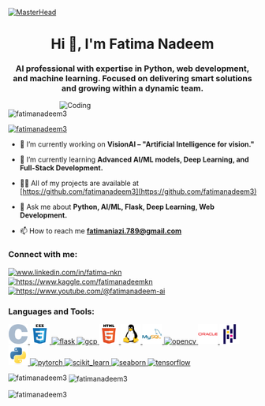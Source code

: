 [![MasterHead](https://static.vecteezy.com/system/resources/previews/023/451/220/non_2x/artificial-intelligence-line-blue-banner-ai-technology-horizontal-illustration-vector.jpg)](https://www.shutterstock.com/image-photo/artificial-intelligence-content-generator-man-600nw-2471042165.jpg)


<h1 align="center">Hi 👋, I'm Fatima Nadeem</h1>
<h3 align="center">AI professional with expertise in Python, web development, and machine learning. Focused on delivering smart solutions and growing within a dynamic team.</h3>

<img align="right" alt="Coding" width="400" src="https://media.giphy.com/media/L1R1tvI9svkIWwpVYr/giphy.gif">

<p align="left"> <img src="https://komarev.com/ghpvc/?username=fatimanadeem3&label=Profile%20views&color=0e75b6&style=flat" alt="fatimanadeem3" /> </p>

<p align="left"> <a href="https://github.com/ryo-ma/github-profile-trophy"><img src="https://github-profile-trophy.vercel.app/?username=fatimanadeem3" alt="fatimanadeem3" /></a> </p>

- 🔭 I’m currently working on **VisionAI – "Artificial Intelligence for vision."**

- 🌱 I’m currently learning **Advanced AI/ML models, Deep Learning, and Full-Stack Development.**

- 👨‍💻 All of my projects are available at [https://github.com/fatimanadeem3](https://github.com/fatimanadeem3)

- 💬 Ask me about **Python, AI/ML, Flask, Deep Learning, Web Development.**

- 📫 How to reach me **fatimaniazi.789@gmail.com**

<h3 align="left">Connect with me:</h3>
<p align="left">
<a href="https://linkedin.com/in/www.linkedin.com/in/fatima-nkn" target="blank"><img align="center" src="https://raw.githubusercontent.com/rahuldkjain/github-profile-readme-generator/master/src/images/icons/Social/linked-in-alt.svg" alt="www.linkedin.com/in/fatima-nkn" height="30" width="40" /></a>
<a href="https://kaggle.com/https://www.kaggle.com/fatimanadeemkn" target="blank"><img align="center" src="https://raw.githubusercontent.com/rahuldkjain/github-profile-readme-generator/master/src/images/icons/Social/kaggle.svg" alt="https://www.kaggle.com/fatimanadeemkn" height="30" width="40" /></a>
<a href="https://www.youtube.com/c/https://www.youtube.com/@fatimanadeem-ai" target="blank"><img align="center" src="https://raw.githubusercontent.com/rahuldkjain/github-profile-readme-generator/master/src/images/icons/Social/youtube.svg" alt="https://www.youtube.com/@fatimanadeem-ai" height="30" width="40" /></a>
</p>

<h3 align="left">Languages and Tools:</h3>
<p align="left"> <a href="https://www.cprogramming.com/" target="_blank" rel="noreferrer"> <img src="https://raw.githubusercontent.com/devicons/devicon/master/icons/c/c-original.svg" alt="c" width="40" height="40"/> </a> <a href="https://www.w3schools.com/css/" target="_blank" rel="noreferrer"> <img src="https://raw.githubusercontent.com/devicons/devicon/master/icons/css3/css3-original-wordmark.svg" alt="css3" width="40" height="40"/> </a> <a href="https://flask.palletsprojects.com/" target="_blank" rel="noreferrer"> <img src="https://www.vectorlogo.zone/logos/pocoo_flask/pocoo_flask-icon.svg" alt="flask" width="40" height="40"/> </a> <a href="https://cloud.google.com" target="_blank" rel="noreferrer"> <img src="https://www.vectorlogo.zone/logos/google_cloud/google_cloud-icon.svg" alt="gcp" width="40" height="40"/> </a> <a href="https://www.w3.org/html/" target="_blank" rel="noreferrer"> <img src="https://raw.githubusercontent.com/devicons/devicon/master/icons/html5/html5-original-wordmark.svg" alt="html5" width="40" height="40"/> </a> <a href="https://www.linux.org/" target="_blank" rel="noreferrer"> <img src="https://raw.githubusercontent.com/devicons/devicon/master/icons/linux/linux-original.svg" alt="linux" width="40" height="40"/> </a> <a href="https://www.mysql.com/" target="_blank" rel="noreferrer"> <img src="https://raw.githubusercontent.com/devicons/devicon/master/icons/mysql/mysql-original-wordmark.svg" alt="mysql" width="40" height="40"/> </a> <a href="https://opencv.org/" target="_blank" rel="noreferrer"> <img src="https://www.vectorlogo.zone/logos/opencv/opencv-icon.svg" alt="opencv" width="40" height="40"/> </a> <a href="https://www.oracle.com/" target="_blank" rel="noreferrer"> <img src="https://raw.githubusercontent.com/devicons/devicon/master/icons/oracle/oracle-original.svg" alt="oracle" width="40" height="40"/> </a> <a href="https://pandas.pydata.org/" target="_blank" rel="noreferrer"> <img src="https://raw.githubusercontent.com/devicons/devicon/2ae2a900d2f041da66e950e4d48052658d850630/icons/pandas/pandas-original.svg" alt="pandas" width="40" height="40"/> </a> <a href="https://www.python.org" target="_blank" rel="noreferrer"> <img src="https://raw.githubusercontent.com/devicons/devicon/master/icons/python/python-original.svg" alt="python" width="40" height="40"/> </a> <a href="https://pytorch.org/" target="_blank" rel="noreferrer"> <img src="https://www.vectorlogo.zone/logos/pytorch/pytorch-icon.svg" alt="pytorch" width="40" height="40"/> </a> <a href="https://scikit-learn.org/" target="_blank" rel="noreferrer"> <img src="https://upload.wikimedia.org/wikipedia/commons/0/05/Scikit_learn_logo_small.svg" alt="scikit_learn" width="40" height="40"/> </a> <a href="https://seaborn.pydata.org/" target="_blank" rel="noreferrer"> <img src="https://seaborn.pydata.org/_images/logo-mark-lightbg.svg" alt="seaborn" width="40" height="40"/> </a> <a href="https://www.tensorflow.org" target="_blank" rel="noreferrer"> <img src="https://www.vectorlogo.zone/logos/tensorflow/tensorflow-icon.svg" alt="tensorflow" width="40" height="40"/> </a> </p>

<p><img align="left" src="https://github-readme-stats.vercel.app/api/top-langs?username=fatimanadeem3&show_icons=true&locale=en&layout=compact" alt="fatimanadeem3" /></p>

<p>&nbsp;<img align="center" src="https://github-readme-stats.vercel.app/api?username=fatimanadeem3&show_icons=true&locale=en" alt="fatimanadeem3" /></p>

<p><img align="center" src="https://github-readme-streak-stats.herokuapp.com/?user=fatimanadeem3&" alt="fatimanadeem3" /></p>
